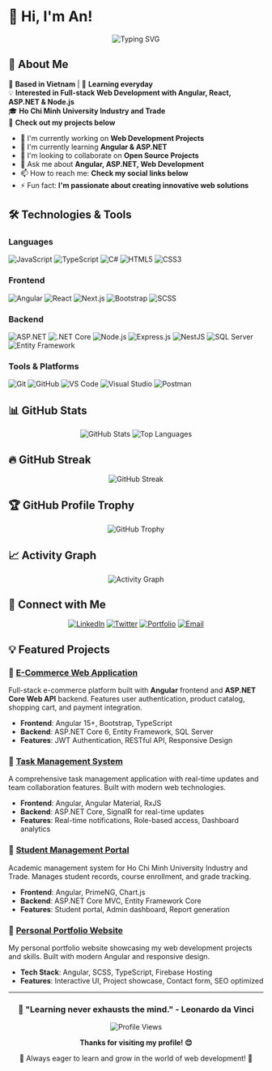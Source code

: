 # 👋 Hi, I'm An!

<div align="center">
  <img src="https://readme-typing-svg.herokuapp.com?font=Fira+Code&pause=1000&color=2E9EF7&center=true&vCenter=true&width=435&lines=Full+Stack+Web+Developer;Angular+%26+React+Enthusiast;ASP.NET+%26+Node.js+Developer;Always+learning+everyday;Based+in+Vietnam" alt="Typing SVG" />
</div>

## 🚀 About Me

📍 **Based in Vietnam** | 🧠 **Learning everyday**  
💡 **Interested in Full-stack Web Development with Angular, React, ASP.NET & Node.js**  
🎓 **Ho Chi Minh University Industry and Trade**  
📂 **Check out my projects below**

- 🔭 I'm currently working on **Web Development Projects**
- 🌱 I'm currently learning **Angular & ASP.NET**
- 👯 I'm looking to collaborate on **Open Source Projects**
- 💬 Ask me about **Angular, ASP.NET, Web Development**
- 📫 How to reach me: **Check my social links below**
- ⚡ Fun fact: **I'm passionate about creating innovative web solutions**

## 🛠️ Technologies & Tools

### Languages
![JavaScript](https://img.shields.io/badge/-JavaScript-F7DF1E?style=flat-square&logo=javascript&logoColor=black)
![TypeScript](https://img.shields.io/badge/-TypeScript-3178C6?style=flat-square&logo=typescript&logoColor=white)
![C#](https://img.shields.io/badge/-C%23-239120?style=flat-square&logo=c-sharp&logoColor=white)
![HTML5](https://img.shields.io/badge/-HTML5-E34F26?style=flat-square&logo=html5&logoColor=white)
![CSS3](https://img.shields.io/badge/-CSS3-1572B6?style=flat-square&logo=css3&logoColor=white)

### Frontend
![Angular](https://img.shields.io/badge/-Angular-DD0031?style=flat-square&logo=angular&logoColor=white)
![React](https://img.shields.io/badge/-React-61DAFB?style=flat-square&logo=react&logoColor=black)
![Next.js](https://img.shields.io/badge/-Next.js-000000?style=flat-square&logo=next.js&logoColor=white)
![Bootstrap](https://img.shields.io/badge/-Bootstrap-7952B3?style=flat-square&logo=bootstrap&logoColor=white)
![SCSS](https://img.shields.io/badge/-SCSS-CF649A?style=flat-square&logo=sass&logoColor=white)

### Backend
![ASP.NET](https://img.shields.io/badge/-ASP.NET-512BD4?style=flat-square&logo=dotnet&logoColor=white)
![.NET Core](https://img.shields.io/badge/-.NET%20Core-512BD4?style=flat-square&logo=dotnet&logoColor=white)
![Node.js](https://img.shields.io/badge/-Node.js-339933?style=flat-square&logo=node.js&logoColor=white)
![Express.js](https://img.shields.io/badge/-Express.js-000000?style=flat-square&logo=express&logoColor=white)
![NestJS](https://img.shields.io/badge/-NestJS-E0234E?style=flat-square&logo=nestjs&logoColor=white)
![SQL Server](https://img.shields.io/badge/-SQL%20Server-CC2927?style=flat-square&logo=microsoft-sql-server&logoColor=white)
![Entity Framework](https://img.shields.io/badge/-Entity%20Framework-512BD4?style=flat-square&logo=dotnet&logoColor=white)

### Tools & Platforms
![Git](https://img.shields.io/badge/-Git-F05032?style=flat-square&logo=git&logoColor=white)
![GitHub](https://img.shields.io/badge/-GitHub-181717?style=flat-square&logo=github&logoColor=white)
![VS Code](https://img.shields.io/badge/-VS%20Code-007ACC?style=flat-square&logo=visual-studio-code&logoColor=white)
![Visual Studio](https://img.shields.io/badge/-Visual%20Studio-5C2D91?style=flat-square&logo=visual-studio&logoColor=white)
![Postman](https://img.shields.io/badge/-Postman-FF6C37?style=flat-square&logo=postman&logoColor=white)

## 📊 GitHub Stats

<div align="center">
  <img src="https://github-readme-stats.vercel.app/api?username=minhancr123&show_icons=true&theme=radical&hide_border=true&count_private=true" alt="GitHub Stats" />
  <img src="https://github-readme-stats.vercel.app/api/top-langs/?username=minhancr123&layout=compact&theme=radical&hide_border=true" alt="Top Languages" />
</div>

## 🔥 GitHub Streak

<div align="center">
  <img src="https://github-readme-streak-stats.herokuapp.com/?user=minhancr123&theme=radical&hide_border=true" alt="GitHub Streak" />
</div>

## 🏆 GitHub Profile Trophy

<div align="center">
  <img src="https://github-profile-trophy.vercel.app/?username=minhancr123&theme=radical&no-frame=true&no-bg=false&margin-w=4&row=1" alt="GitHub Trophy" />
</div>

## 📈 Activity Graph

<div align="center">
  <img src="https://github-readme-activity-graph.vercel.app/graph?username=minhancr123&theme=react-dark&hide_border=true&area=true" alt="Activity Graph" />
</div>

## 🤝 Connect with Me

<div align="center">
  
[![LinkedIn](https://img.shields.io/badge/-LinkedIn-0077B5?style=for-the-badge&logo=linkedin&logoColor=white)](https://linkedin.com/in/your-linkedin)
[![Twitter](https://img.shields.io/badge/-Twitter-1DA1F2?style=for-the-badge&logo=twitter&logoColor=white)](https://twitter.com/your-twitter)
[![Portfolio](https://img.shields.io/badge/-Portfolio-000000?style=for-the-badge&logo=react&logoColor=white)](https://your-portfolio.com)
[![Email](https://img.shields.io/badge/-Email-D14836?style=for-the-badge&logo=gmail&logoColor=white)](mailto:your-email@example.com)

</div>

## 💡 Featured Projects

### 🌟 [E-Commerce Web Application](https://github.com/minhancr123/ecommerce-webapp)
Full-stack e-commerce platform built with **Angular** frontend and **ASP.NET Core Web API** backend. Features user authentication, product catalog, shopping cart, and payment integration.
- **Frontend**: Angular 15+, Bootstrap, TypeScript
- **Backend**: ASP.NET Core 6, Entity Framework, SQL Server
- **Features**: JWT Authentication, RESTful API, Responsive Design

### 🌟 [Task Management System](https://github.com/minhancr123/task-management-system)
A comprehensive task management application with real-time updates and team collaboration features. Built with modern web technologies.
- **Frontend**: Angular, Angular Material, RxJS
- **Backend**: ASP.NET Core, SignalR for real-time updates
- **Features**: Real-time notifications, Role-based access, Dashboard analytics

### 🌟 [Student Management Portal](https://github.com/minhancr123/student-portal)
Academic management system for Ho Chi Minh University Industry and Trade. Manages student records, course enrollment, and grade tracking.
- **Frontend**: Angular, PrimeNG, Chart.js
- **Backend**: ASP.NET Core MVC, Entity Framework Core
- **Features**: Student portal, Admin dashboard, Report generation

### 🌟 [Personal Portfolio Website](https://github.com/minhancr123/portfolio)
My personal portfolio website showcasing my web development projects and skills. Built with modern Angular and responsive design.
- **Tech Stack**: Angular, SCSS, TypeScript, Firebase Hosting
- **Features**: Interactive UI, Project showcase, Contact form, SEO optimized

---

<div align="center">
  <h3>💫 "Learning never exhausts the mind." - Leonardo da Vinci</h3>
  
  ![Profile Views](https://komarev.com/ghpvc/?username=minhancr123&color=blueviolet&style=flat-square)
  
  **Thanks for visiting my profile! 😊**
  
  🌟 Always eager to learn and grow in the world of web development! 🌟
</div>
